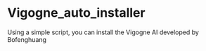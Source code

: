 # Vigogne_auto_installer
Using a simple script, you can install the Vigogne AI developed by Bofenghuang
